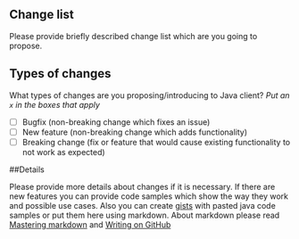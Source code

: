 ## Change list

Please provide briefly described change list which are you going to propose. 
 
## Types of changes

What types of changes are you proposing/introducing to Java client?
_Put an `x` in the boxes that apply_

- [ ] Bugfix (non-breaking change which fixes an issue)
- [ ] New feature (non-breaking change which adds functionality)
- [ ] Breaking change (fix or feature that would cause existing functionality to not work as expected)

##Details

Please provide more details about changes if it is necessary. If there are new features you can provide code samples which show the way they
work and possible use cases. Also you can create [gists](https://gist.github.com) with pasted java code samples or put them here using markdown. 
About markdown please read [Mastering markdown](https://guides.github.com/features/mastering-markdown/) and [Writing on GitHub](https://help.github.com/categories/writing-on-github/) 